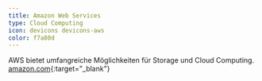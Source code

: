 ```yaml
---
title: Amazon Web Services
type: Cloud Computing
icon: devicons devicons-aws
color: f7a80d
---
```


AWS bietet umfangreiche Möglichkeiten für Storage und Cloud Computing. [amazon.com](http://aws.amazon.com){:target="_blank"}
